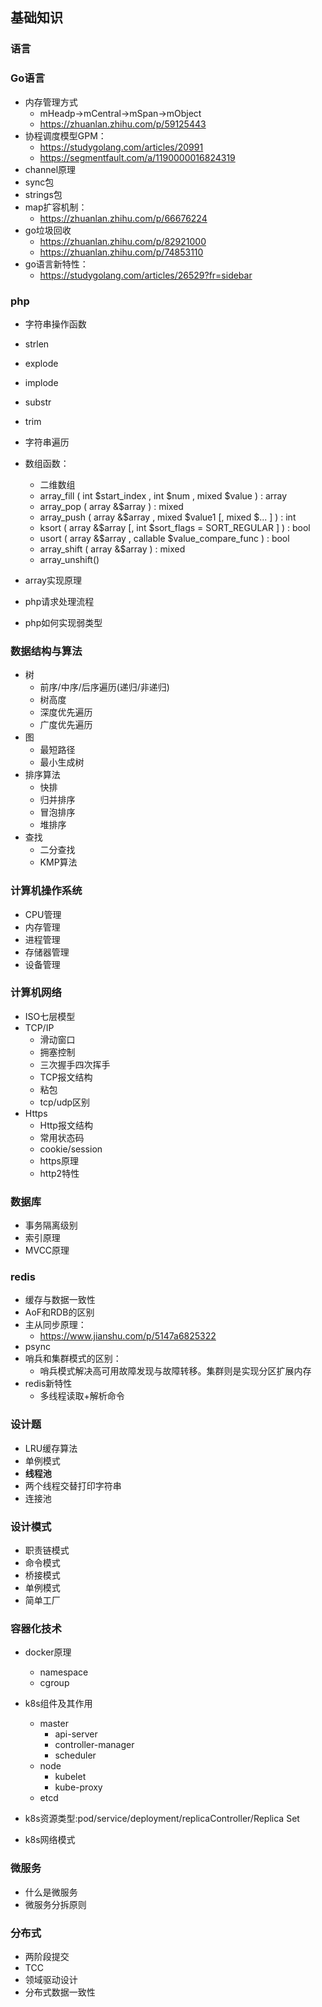 ## 基础知识

### 语言

### Go语言
 
  - 内存管理方式
     - mHeadp->mCentral->mSpan->mObject
     - https://zhuanlan.zhihu.com/p/59125443
  - 协程调度模型GPM：
     - https://studygolang.com/articles/20991
     - https://segmentfault.com/a/1190000016824319
  - channel原理
  - sync包
  - strings包
  - map扩容机制：
     - https://zhuanlan.zhihu.com/p/66676224
  - go垃圾回收
     - https://zhuanlan.zhihu.com/p/82921000
     - https://zhuanlan.zhihu.com/p/74853110
  - go语言新特性：
     - https://studygolang.com/articles/26529?fr=sidebar
      
### php
 
  - 字符串操作函数
   - strlen
   - explode
   - implode
   - substr
   - trim
   - 字符串遍历
   
- 数组函数：
  - 二维数组
  - array_fill ( int $start_index , int $num , mixed $value ) : array
  - array_pop ( array &$array ) : mixed
  - array_push ( array &$array , mixed $value1 [, mixed $... ] ) : int
  - ksort ( array &$array [, int $sort_flags = SORT_REGULAR ] ) : bool
  - usort ( array &$array , callable $value_compare_func ) : bool
  - array_shift ( array &$array ) : mixed
  - array_unshift()
- array实现原理
- php请求处理流程
- php如何实现弱类型
    
     
 
### 数据结构与算法
 - 树
     - 前序/中序/后序遍历(递归/非递归)
     - 树高度
     - 深度优先遍历
     - 广度优先遍历
 - 图
     - 最短路径
     - 最小生成树
 - 排序算法
     - 快排
     - 归并排序
     - 冒泡排序
     - 堆排序
- 查找
     - 二分查找
     - KMP算法

### 计算机操作系统
  - CPU管理
  - 内存管理
  - 进程管理
  - 存储器管理
  - 设备管理


### 计算机网络
 - ISO七层模型
 - TCP/IP
     - 滑动窗口
     - 拥塞控制
     - 三次握手四次挥手
     - TCP报文结构
     - 粘包
     - tcp/udp区别
 - Https
     - Http报文结构
     - 常用状态码
     - cookie/session
     - https原理
     - http2特性
     
### 数据库
 - 事务隔离级别
 - 索引原理
 - MVCC原理

### redis
 - 缓存与数据一致性
 - AoF和RDB的区别
 - 主从同步原理：
   - https://www.jianshu.com/p/5147a6825322
 - psync
 - 哨兵和集群模式的区别：
   - 哨兵模式解决高可用故障发现与故障转移。集群则是实现分区扩展内存
 - redis新特性
   - 多线程读取+解析命令 
 

### 设计题
  - LRU缓存算法
  - 单例模式
  - **线程池**
  - 两个线程交替打印字符串
  - 连接池
  
### 设计模式
  - 职责链模式
  - 命令模式
  - 桥接模式
  - 单例模式
  - 简单工厂
  

### 容器化技术
 
 - docker原理
	 - namespace
	 - cgroup
 - k8s组件及其作用
    - master
	    - api-server
	    - controller-manager
	    - scheduler
   - node
      - kubelet
      - kube-proxy
   - etcd
   
  - k8s资源类型:pod/service/deployment/replicaController/Replica Set
  - k8s网络模式
  
  ### 微服务
  - 什么是微服务
  - 微服务分拆原则
  
  ### 分布式
  - 两阶段提交
  - TCC
  - 领域驱动设计
  - 分布式数据一致性
